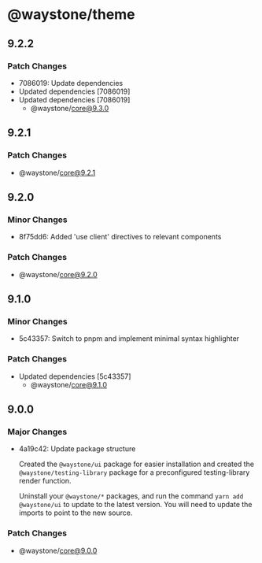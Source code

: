 # @waystone/theme

## 9.2.2

### Patch Changes

- 7086019: Update dependencies
- Updated dependencies [7086019]
- Updated dependencies [7086019]
  - @waystone/core@9.3.0

## 9.2.1

### Patch Changes

- @waystone/core@9.2.1

## 9.2.0

### Minor Changes

- 8f75dd6: Added 'use client' directives to relevant components

### Patch Changes

- @waystone/core@9.2.0

## 9.1.0

### Minor Changes

- 5c43357: Switch to pnpm and implement minimal syntax highlighter

### Patch Changes

- Updated dependencies [5c43357]
  - @waystone/core@9.1.0

## 9.0.0

### Major Changes

- 4a19c42: Update package structure

  Created the `@waystone/ui` package for easier installation and created the `@waystone/testing-library`
  package for a preconfigured testing-library render function.

  Uninstall your `@waystone/*` packages, and run the command `yarn add @waystone/ui`
  to update to the latest version. You will need to update the imports to point
  to the new source.

### Patch Changes

- @waystone/core@9.0.0
